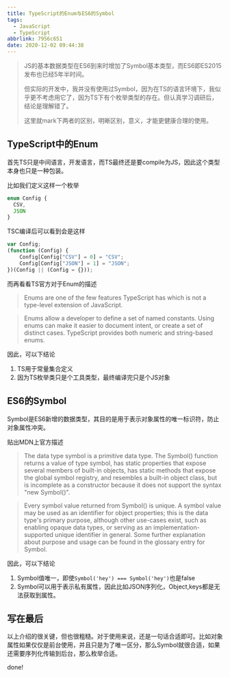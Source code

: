 ```yaml
---
title: TypeScript的Enum与ES6的Symbol
tags:
  - JavaScript
  - TypeScript
abbrlink: 7956c651
date: 2020-12-02 09:44:38
---
```

> JS的基本数据类型在ES6到来时增加了Symbol基本类型，而ES6即ES2015发布也已经5年半时间。
> 
> 但实际的开发中，我并没有使用过Symbol，因为在TS的语言环境下，我似乎更不考虑用它了，因为TS下有个枚举类型的存在。但认真学习调研后，结论是理解错了。
> 
> 这里就mark下两者的区别，明晰区别，意义，才能更健康合理的使用。


## TypeScript中的Enum

首先TS只是中间语言，开发语言，而TS最终还是要compile为JS，因此这个类型本身也只是一种包装。

比如我们定义这样一个枚举

```typescript
enum Config {
  CSV,
  JSON
}
```

TSC编译后可以看到会是这样

```typescript
var Config;
(function (Config) {
    Config[Config["CSV"] = 0] = "CSV";
    Config[Config["JSON"] = 1] = "JSON";
})(Config || (Config = {}));
```

而再看看TS官方对于Enum的描述

> Enums are one of the few features TypeScript has which is not a type-level extension of JavaScript.

> Enums allow a developer to define a set of named constants. Using enums can make it easier to document intent, or create a set of distinct cases. TypeScript provides both numeric and string-based enums.


因此，可以下结论

1. TS用于常量集合定义
2. 因为TS枚举类只是个工具类型，最终编译完只是个JS对象

## ES6的Symbol
Symbol是ES6新增的数据类型，其目的是用于表示对象属性的唯一标识符，防止对象属性冲突。

贴出MDN上官方描述

> The data type symbol is a primitive data type. The Symbol() function returns a value of type symbol, has static properties that expose several members of built-in objects, has static methods that expose the global symbol registry, and resembles a built-in object class, but is incomplete as a constructor because it does not support the syntax "new Symbol()".  

> Every symbol value returned from Symbol() is unique.  A symbol value may be used as an identifier for object properties; this is the data type's primary purpose, although other use-cases exist, such as enabling opaque data types, or serving as an implementation-supported unique identifier in general.  Some further explanation about purpose and usage can be found in the glossary entry for Symbol.


因此，可以下结论

1. Symbol值唯一，即使`Symbol('hey') === Symbol('hey')`也是false
2. Symbol可以用于表示私有属性，因此比如JSON序列化，Object,keys都是无法获取到属性。


## 写在最后
以上介绍的很关键，但也很粗糙。对于使用来说，还是一句话合适即可。比如对象属性如果仅仅是前台使用，并且只是为了唯一区分，那么Symbol就很合适，如果还需要序列化传输到后台，那么枚举合适。

done!

